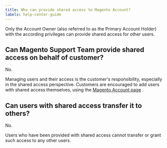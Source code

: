 ```yaml
---
title: Who can provide shared access to Magento Account?
labels: help-center-guide
---
```


Only the Account Owner (also referred to as the Primary Account Holder) with the according privileges can provide shared access for other users.

## Can Magento Support Team provide shared access on behalf of customer?

No.

Managing users and their access is the customer's responsibility, especially in the shared access perspective. Customers are encouraged to add users with shared access themselves, using the [Magento Account page](https://account.magento.com/) .

## Can users with shared access transfer it to others?

No.

Users who have been provided with shared access cannot transfer or grant such access to any other users.